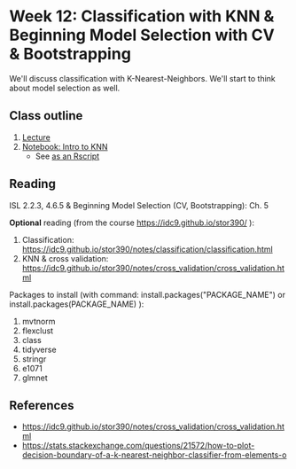 # Week 12: Classification with KNN & Beginning Model Selection with CV & Bootstrapping

We'll discuss classification with K-Nearest-Neighbors.  We'll start to think about model selection as well.


## Class outline

 1. [Lecture](lecture12.pdf)
 1. [Notebook: Intro to KNN](prep_knn_part1.ipynb)
    * See [as an Rscript](Rscripts/prep_knn_week14_part1.R) 

	

## Reading

ISL 2.2.3, 4.6.5 & Beginning Model Selection (CV, Bootstrapping): Ch. 5

**Optional** reading (from the course https://idc9.github.io/stor390/ ): 
  1. Classification: https://idc9.github.io/stor390/notes/classification/classification.html
  2. KNN & cross validation: https://idc9.github.io/stor390/notes/cross_validation/cross_validation.html

Packages to install (with command: install.packages("PACKAGE\_NAME") or install.packages(PACKAGE\_NAME) ):
 1. mvtnorm
 2. flexclust
 3. class
 4. tidyverse
 5. stringr
 6. e1071
 7. glmnet


## References
 
 * https://idc9.github.io/stor390/notes/cross_validation/cross_validation.html
 * https://stats.stackexchange.com/questions/21572/how-to-plot-decision-boundary-of-a-k-nearest-neighbor-classifier-from-elements-o

